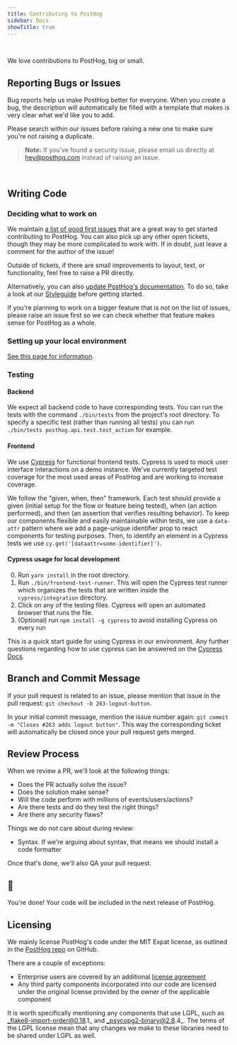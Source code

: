 ```yaml
---
title: Contributing to PostHog
sidebar: Docs
showTitle: true
---
```


<br>

We love contributions to PostHog, big or small.


## Reporting Bugs or Issues

Bug reports help us make PostHog better for everyone. When you create a bug, the description will automatically be filled with a template that makes is very clear what we'd like you to add.

Please search within our issues before raising a new one to make sure you're not raising a duplicate.

<blockquote class='warning-note'>

**Note:** If you've found a security issue, please email us directly at [hey@posthog.com](mailto:hey@posthog.com) instead of raising an issue.

</blockquote>

<br>

## Writing Code 

### Deciding what to work on

We maintain [a list of good first issues](https://github.com/PostHog/posthog/issues?q=is%3Aissue+is%3Aopen+label%3A%22good+first+issue%22) that are a great way to get started contributing to PostHog. You can also pick up any other open tickets, though they may be more complicated to work with. If in doubt, just leave a comment for the author of the issue!

Outside of tickets, if there are small improvements to layout, text, or functionality, feel free to raise a PR directly.

Alternatively, you can also [update PostHog's documentation](/docs/updating-documentation). To do so, take a look at our [Styleguide](https://github.com/PostHog/posthog.com/blob/master/STYLEGUIDE.md) before getting started.

If you're planning to work on a bigger feature that is not on the list of issues, please raise an issue first so we can check whether that feature makes sense for PostHog as a whole.

### Setting up your local environment

[See this page for information](/docs/developing-locally).

### Testing

#### Backend
We expect all backend code to have corresponding tests. You can run the tests with the command `./bin/tests` from the project's root directory. To specify a specific test (rather than running all tests) you can run `./bin/tests posthog.api.test.test_action` for example.

#### Frontend
We use [Cypress](https://www.cypress.io/) for functional frontend tests. Cypress is used to mock user interface interactions on a demo instance. We've currently targeted test coverage for the most used areas of PostHog and are working to increase coverage. 

We follow the "given, when, then" framework. Each test should provide a given (initial setup for the flow or feature being tested), when (an action performed), and then (an assertion that verifies resulting behavior). To keep our components flexible and easily maintainable within tests, we use a `data-attr` pattern where we add a page-unique identifier prop to react components for testing purposes. Then, to identify an element in a Cypress tests we use `cy.get('[dataattr=some-identifier]')`. 

#### Cypress usage for local development

0. Run `yarn install` in the root directory.
1. Run `./bin/frontend-test-runner`. This will open the Cypress test runner which organizes the tests that are written inside the `cypress/integration` directory.
2. Click on any of the testing files. Cypress will open an automated browser that runs the file. 
3. (Optional) run `npm install -g cypress` to avoid installing Cypress on every run

This is a quick start guide for using Cypress in our environment. Any further questions regarding how to use cypress can be answered on the [Cypress Docs](https://docs.cypress.io/). 

## Branch and Commit Message

If your pull request is related to an issue, please mention that issue in the pull request: `git checkout -b 263-logout-button`.

In your initial commit message, mention the issue number again: `git commit -m "Closes #263 adds logout button"`. This way the corresponding ticket will automatically be closed once your pull request gets merged.

## Review Process

When we review a PR, we'll look at the following things:
- Does the PR actually solve the issue?
- Does the solution make sense?
- Will the code perform with millions of events/users/actions?
- Are there tests and do they test the right things?
- Are there any security flaws?

Things we do not care about during review:
- Syntax. If we're arguing about syntax, that means we should install a code formatter

Once that's done, we'll also QA your pull request.

## 🎉

You're done! Your code will be included in the next release of PostHog.

## Licensing

We mainly license PostHog's code under the MIT Expat license, as outlined in the [PostHog repo](https://github.com/PostHog/posthog/blob/master/LICENSE) on GitHub. 

There are a couple of exceptions:
- Enterprise users are covered by an additional [license agreement](https://github.com/PostHog/posthog/blob/master/ee/LICENSE)
- Any third party components incorporated into our code are licensed under the original license provided by the owner of the applicable component

It is worth specifically mentioning any components that use LGPL, such as _flake8-import-order@0.18.1_ and _psycopg2-binary@2.8.4_. The terms of the LGPL license mean that any changes we make to these libraries need to be shared under LGPL as well.
